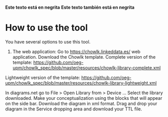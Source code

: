 **Este texto está en negrita**
__Este texto también está en negrita__

# How to use the tool
You have several options to use this tool.

1. The web application:
Go to https://chowlk.linkeddata.es/ web application.
Download the Chowlk template.
Complete version of the template: https://github.com/oeg-upm/chowlk_spec/blob/master/resources/chowlk-library-complete.xml

Lightweight version of the template: https://github.com/oeg-upm/chowlk_spec/blob/master/resources/chowlk-library-lightweight.xml

In diagrams.net go to File > Open Library from > Device ...
Select the library downloaded.
Make your conceptualization using the blocks that will appear on the side bar.
Download the diagram in xml format.
Drag and drop your diagram in the Service dropping area and download your TTL file.
